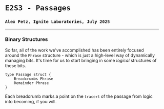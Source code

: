 # `E2S3 - Passages`
### `Alex Petz, Ignite Laboratories, July 2025`

---

### Binary Structures
So far, all of the work we've accomplished has been entirely focused around the `Phrase` structure - which is
just a high-level way of dynamically managing bits.  It's time for us to start bringing in some _logical_ structures 
of these bits.

    type Passage struct {
        Breadcrumbs Phrase
        Remainder Phrase
    }

Each breadcrumb marks a point on the `tracert` of the passage from logic into becoming, if you will.  